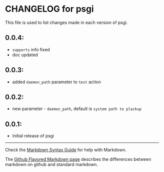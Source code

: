 # CHANGELOG for psgi

This file is used to list changes made in each version of psgi.

## 0.0.4:
* `supports` info fixed
* doc updated 

## 0.0.3:
* added `daemon_path` parameter to `test` action

## 0.0.2:
* new parameter - `daemon_path`, default is `system path to plackup`

## 0.0.1:

* Initial release of psgi

- - - 
Check the [Markdown Syntax Guide](http://daringfireball.net/projects/markdown/syntax) for help with Markdown.

The [Github Flavored Markdown page](http://github.github.com/github-flavored-markdown/) describes the differences between markdown on github and standard markdown.
